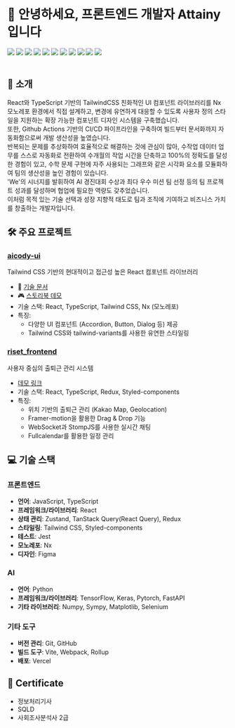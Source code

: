 # 👋 안녕하세요, 프론트엔드 개발자 Attainy입니다
<div align="left">
  <img src="https://img.shields.io/badge/HTML5-E34F26?style=flat&logo=html5&logoColor=white"/> 
  <img src="https://img.shields.io/badge/CSS3-1572B6?style=flat&logo=CSS3&logoColor=white"/> 
  <img src="https://img.shields.io/badge/Styled components-DB7093.svg?style=flat&logo=Styled-components&logoColor=white" />
  <img src="https://img.shields.io/badge/Javascript-F7DF1E.svg?style=flat&logo=javascript&logoColor=white" />
  <img src="https://img.shields.io/badge/Typescript-3178C6?style=flat&logo=Typescript&logoColor=white"/> 
  <img src="https://img.shields.io/badge/React-61DAFB.svg?style=flat&logo=React&logoColor=white" />
  <img src="https://img.shields.io/badge/Redux-764ABC?style=flat&logo=Redux&logoColor=white" /> 
  <img src="https://img.shields.io/badge/Git-F05032?style=flat&logo=git&logoColor=white"/> 
  <img src="https://img.shields.io/badge/GitHub-181717?style=flat&logo=GitHub&logoColor=white"/> 
  <img src="https://img.shields.io/badge/GitLab-181717?style=flat&logo=GitLab&logoColor=white"/> 
  <img src="https://img.shields.io/badge/Vercel-000000?style=flat&logo=Vercel&logoColor=white"/>
</div>
</br>


## 🚀 소개
React와 TypeScript 기반의 TailwindCSS 친화적인 UI 컴포넌트 라이브러리를 Nx 모노레포 환경에서 직접 설계하고, 변경에 유연하게 대응할 수 있도록 사용자 정의 스타일을 지원하는 확장 가능한 컴포넌트 디자인 시스템을 구축했습니다. <br>
또한, Github Actions 기반의 CI/CD 파이프라인을 구축하여 빌드부터 문서화까지 자동화함으로써 개발 생산성을 높였습니다.<br>
반복되는 문제를 추상화하여 효율적으로 해결하는 것에 관심이 많아, 수작업 데이터 업무를 스스로 자동화로 전환하여 수개월의 작업 시간을 단축하고 100%의 정확도를 달성한 경험이 있고, 수학 문제 구현에 자주 사용되는 그래프와 같은 시각화 요소를
모듈화하여 팀의 생산성을 높인 경험이 있습니다.<br>
'We'의 시너지를 발휘하여 AI 경진대회 수상과 최다 우수 미션 팀 선정 등의 팀 프로젝트 성과를 달성하며 협업에 필요한 역량도 갖추었습니다.<br>
이처럼 목적 있는 기술 선택과 성장 지향적 태도로 팀과 조직에 기여하고 비즈니스 가치를 창출하는 개발자입니다.<br>


## 🛠️ 주요 프로젝트

### [aicody-ui](https://github.com/Attainy/aicody-ui)
Tailwind CSS 기반의 현대적이고 접근성 높은 React 컴포넌트 라이브러리
- 📘 [기술 문서](https://attainy.github.io/aicody-ui/)
- 🎮 [스토리북 데모](https://attainy.github.io/aicody-ui/storybook)
- 기술 스택: React, TypeScript, Tailwind CSS, Nx (모노레포)
- 특징: 
  - 다양한 UI 컴포넌트 (Accordion, Button, Dialog 등) 제공
  - Tailwind CSS와 tailwind-variants를 사용한 유연한 스타일링

### [riset_frontend](https://github.com/rise-set-riset/riset_frontend)
사용자 중심의 출퇴근 관리 시스템
- [데모 링크](https://fine-apartment-d18.notion.site/Riset-c5f9828ccb86492b970994ac1aca4252)
- 기술 스택: React, TypeScript, Redux, Styled-components
- 특징:
  - 위치 기반의 출퇴근 관리 (Kakao Map, Geolocation)
  - Framer-motion을 활용한 Drag & Drop 기능
  - WebSocket과 StompJS를 사용한 실시간 채팅
  - Fullcalendar를 활용한 일정 관리

## 💻 기술 스택

### 프론트엔드
- **언어**: JavaScript, TypeScript
- **프레임워크/라이브러리**: React
- **상태 관리**: Zustand, TanStack Query(React Query), Redux
- **스타일링**: Tailwind CSS, Styled-components
- **테스트**: Jest
- **모노레포**: Nx
- **디자인**: Figma

### AI
- **언어**: Python
- **프레임워크/라이브러리**: TensorFlow, Keras, Pytorch, FastAPI
- **기타 라이브러리**: Numpy, Sympy, Matplotlib, Selenium

### 기타 도구
- **버전 관리**: Git, GitHub
- **빌드 도구**: Vite, Webpack, Rollup
- **배포**: Vercel

## 🌟 Certificate
* 정보처리기사
* SQLD
* 사회조사분석사 2급
